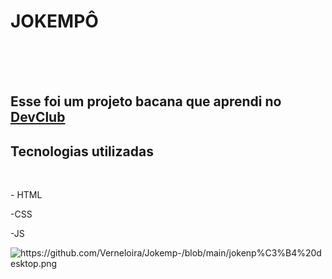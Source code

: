<h1>JOKEMPÔ</h1>
<br>
<br>
<br>
<h2>Esse foi um projeto bacana que aprendi no <a href= "https//rodolfomori.com.br/devclub">DevClub</a></h2>

<h2>Tecnologias utilizadas</h2>
<br>
<p>- HTML</p>
<p>-CSS</p>
<p>-JS</p>

<img alt=https://github.com/Verneloira/Jokemp-/blob/main/jokenp%C3%B4%20desktop.png>
